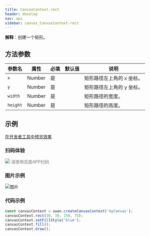 ```yaml
---
title: CanvasContext.rect
header: develop
nav: api
sidebar: canvas_CanvasContext-rect
---
```


 

**解释**：创建一个矩形。

 
## 方法参数

 
|参数名|属性|必填|默认值|说明|
|----|----|----|---|---|
| `x`|Number|是|| 矩形路径左上角的 x 坐标。|
|`y`|Number|是|| 矩形路径左上角的 y 坐标。|
| `width`|Number|是|| 矩形路径的宽度。|
| `height`|Number|是|| 矩形路径的高度。|
## 示例

<a href="swanide://fragment/59b1eaf288f0666fd272e0c22fc3eb7e1573721931595" title="在开发者工具中预览效果" target="_self">在开发者工具中预览效果</a>
 
### 扫码体验

<div class='scan-code-container'>
    <img src="https://b.bdstatic.com/miniapp/assets/images/doc_demo/pages_createCanvasContext.png" class="demo-qrcode-image" />
    <font color=#777 12px>请使用百度APP扫码</font>
</div>

###  图片示例  
![图片](../../../../img/api/canvas/rect.png)

### 代码示例 



```js
const canvasContext = swan.createCanvasContext('myCanvas');
canvasContext.rect(30, 30, 150, 75);
canvasContext.setFillStyle('blue');
canvasContext.fill();
canvasContext.draw();
```



